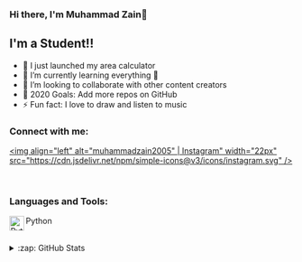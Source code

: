 ### Hi there, I'm Muhammad Zain👋


## I'm a Student!!

- 🔭 I just launched my area calculator
- 🌱 I’m currently learning everything 🤣
- 👯 I’m looking to collaborate with other content creators
- 🥅 2020 Goals: Add more repos on GitHub
- ⚡ Fun fact: I love to draw and listen to music


### Connect with me:

[<img align="left" alt="muhammadzain2005" | Instagram" width="22px" src="https://cdn.jsdelivr.net/npm/simple-icons@v3/icons/instagram.svg" />][instagram]

<br />

### Languages and Tools:

<img align="left" alt="Python" width="26px" src="https://upload.wikimedia.org/wikipedia/commons/thumb/c/c3/Python-logo-notext.svg/1200px-Python-logo-notext.svg.png" />Python

<br />

</details>

<details>
  <summary>:zap: GitHub Stats</summary>

![Muhammad Zain's github stats](https://github-readme-stats.vercel.app/api?username=MuhammadZain2005&show_icons=true)

</details>


[instagram]: https://instagram.com/muhammadzain2005
